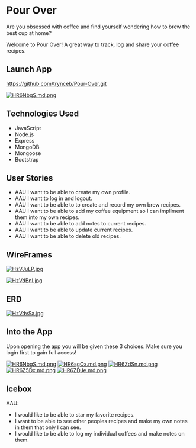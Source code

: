 # Pour Over
Are you obsessed with coffee and find yourself wondering how to brew the best cup at home?

Welcome to Pour Over! A great way to track, log and share your coffee recipes.

## Launch App
https://github.com/trynceb/Pour-Over.git

[![HR6NbgS.md.png](https://iili.io/HR6NbgS.md.png)](https://freeimage.host/i/HR6NbgS)

## Technologies Used
- JavaScript
- Node.js
- Express
- MongoDB
- Mongoose
- Bootstrap

## User Stories
- AAU I want to be able to create my own profile.
- AAU I want to log in and logout.
- AAU I want to be able to to create and record my own brew recipes.
- AAU I want to be able to add my coffee equipment so I can impliment them into my own recipes.
- AAU I want to be able to add notes to current recipes.
- AAU I want to be able to update current recipes.
- AAU I want to be able to delete old recipes.

## WireFrames
[![HzVJuLP.jpg](https://iili.io/HzVJuLP.jpg)](https://freeimage.host/)

[![HzVdBnI.jpg](https://iili.io/HzVdBnI.jpg)](https://freeimage.host/)

## ERD
[![HzVdvSa.jpg](https://iili.io/HzVdvSa.jpg)](https://freeimage.host/)

## Into the App
Upon opening the app you will be given these 3 choices. Make sure you login first to gain full access!

[![HR6NbgS.md.png](https://iili.io/HR6NbgS.md.png)](https://freeimage.host/i/HR6NbgS)
[![HR6sgOx.md.png](https://iili.io/HR6sgOx.md.png)](https://freeimage.host/i/HR6sgOx)
[![HR6ZdSn.md.png](https://iili.io/HR6ZdSn.md.png)](https://freeimage.host/i/HR6ZdSn)
[![HR6Z5Dx.md.png](https://iili.io/HR6Z5Dx.md.png)](https://freeimage.host/i/HR6Z5Dx)
[![HR6ZDJe.md.png](https://iili.io/HR6ZDJe.md.png)](https://freeimage.host/i/HR6ZDJe)


## Icebox
AAU:
- I would like to be able to star my favorite recipes.
- I want to be able to see other peoples recipes and make my own notes in them that only I can see.
- I would like to be able to log my individual coffees and make notes on them.
